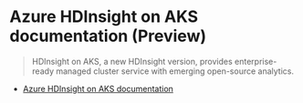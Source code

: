 # Azure HDInsight on AKS documentation (Preview)
> HDInsight on AKS, a new HDInsight version, provides enterprise-ready managed cluster service with emerging open-source analytics.
  - [Azure HDInsight on AKS documentation](https://learn.microsoft.com/en-us/azure/hdinsight-aks/)
